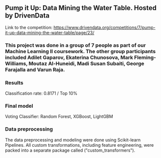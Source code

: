 ## Pump it Up: Data Mining the Water Table. Hosted by DrivenData
Link to the competition: https://www.drivendata.org/competitions/7/pump-it-up-data-mining-the-water-table/page/23/

### This project was done in a group of 7 people as part of our Machine Learning II coursework. The other group participants included Adilet Gaparov, Ekaterina Chunosova, Mark Fleming-Williams, Moutaz Al-Huneidi, Madi Susan Subaiti, George Farajalla and Varun Raja.

### Results

Classification rate: 0.8171 / Top 10%

### Final model

Voting Classifier: Random Forest, XGBoost, LightGBM

### Data preprocessing

The data preprocessing and modeling were done using Scikit-learn Pipelines. All custom transformations, including feature engineering, were packed into a separate package called ("custom_transformers").
